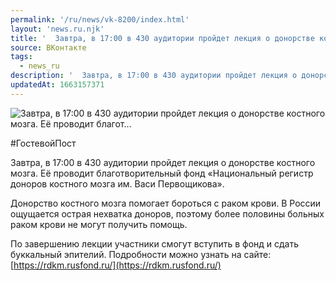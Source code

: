 ```yaml
---
permalink: '/ru/news/vk-8200/index.html'
layout: 'news.ru.njk'
title: '  Завтра, в 17:00 в 430 аудитории пройдет лекция о донорстве костного мозга. Её проводит благот…'
source: ВКонтакте
tags:
  - news_ru
description: '  Завтра, в 17:00 в 430 аудитории пройдет лекция о донорстве костного мозга. Её проводит благот…'
updatedAt: 1663157371
---
```

![  Завтра, в 17:00 в 430 аудитории пройдет лекция о донорстве костного мозга. Её проводит благот…](https://sun1-90.userapi.com/impg/sGhPHe7SC7F7vAlWpV7Hlqy5JvxyH1VbZThKnw/ToY83fftmCA.jpg?size=510x340&quality=95&crop=1,0,637,425&sign=014a6a3b7ed0f8797b166c04cafbb0b9&c_uniq_tag=zu6i3XrcDhXuxSihNF2q7QMatGIxN9P75aMIpU9ntOc&type=album)

#ГостевойПост

Завтра, в 17:00 в 430 аудитории пройдет лекция о донорстве костного мозга. Её проводит благотворительный фонд «Национальный регистр доноров костного мозга им. Васи Первощикова».

Донорство костного мозга помогает бороться с раком крови. В России ощущается острая нехватка доноров, поэтому более половины больных раком крови не могут получить помощь.

По завершению лекции участники смогут вступить в фонд и сдать буккальный эпителий. Подробности можно узнать на сайте: [https://rdkm.rusfond.ru/](https://rdkm.rusfond.ru/)
